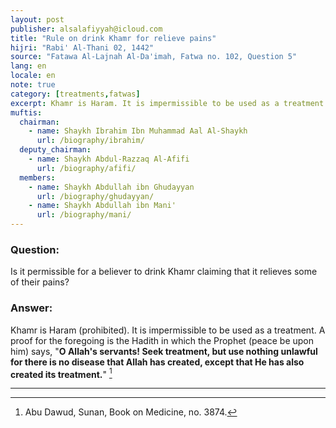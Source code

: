 ```yaml
---
layout: post
publisher: alsalafiyyah@icloud.com
title: "Rule on drink Khamr for relieve pains"
hijri: "Rabi' Al-Thani 02, 1442"
source: "Fatawa Al-Lajnah Al-Da'imah, Fatwa no. 102, Question 5"
lang: en
locale: en
note: true
category: [treatments,fatwas]
excerpt: Khamr is Haram. It is impermissible to be used as a treatment. A proof for the foregoing is the Hadith.
muftis:
  chairman: 
    - name: Shaykh Ibrahim Ibn Muhammad Aal Al-Shaykh
      url: /biography/ibrahim/
  deputy_chairman:
    - name: Shaykh Abdul-Razzaq Al-Afifi
      url: /biography/afifi/
  members: 
    - name: Shaykh Abdullah ibn Ghudayyan
      url: /biography/ghudayyan/
    - name: Shaykh Abdullah ibn Mani'
      url: /biography/mani/
---
```


### Question:
Is it permissible for a believer to drink Khamr claiming that it relieves some of their pains?

### Answer: 
Khamr is Haram (prohibited). It is impermissible to be used as a treatment. A proof for the foregoing is the Hadith in which the Prophet (peace be upon him) says, "**O Allah's servants! Seek treatment, but use nothing unlawful for there is no disease that Allah has created, except that He has also created its treatment.**" [^1]

---

[^1]: Abu Dawud, Sunan, Book on Medicine, no. 3874.
